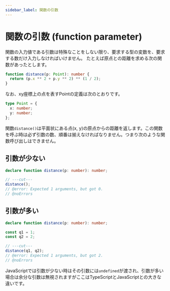 ```yaml
---
sidebar_label: 関数の引数
---
```


# 関数の引数 (function parameter)

関数の入力値である引数は特殊なことをしない限り、要求する型の変数を、要求する数だけ入力しなければいけません。
たとえば原点との距離を求める次の関数があったとします。

```ts
function distance(p: Point): number {
  return (p.x ** 2 + p.y ** 2) ** (1 / 2);
}
```

なお、xy座標上の点を表すPointの定義は次のとおりです。

```ts
type Point = {
  x: number;
  y: number;
};
```

関数`distance()`は平面状にある点(x, y)の原点からの距離を返します。この関数を呼ぶ時は必ず引数の数、順番は揃えなければなりません。つまり次のような関数呼び出しはできません。

## 引数が少ない

```ts twoslash
declare function distance(p: number): number;

// ---cut---
distance();
// @error: Expected 1 arguments, but got 0.
// @noErrors
```

## 引数が多い

```ts twoslash
declare function distance(p: number): number;

const q1 = 1;
const q2 = 2;

// ---cut---
distance(q1, q2);
// @error: Expected 1 arguments, but got 2.
// @noErrors
```

JavaScriptでは引数が少ない時はその引数には`undefined`が渡され、引数が多い場合は余分な引数は無視されますがここはTypeScriptとJavaScriptとの大きな違いです。
